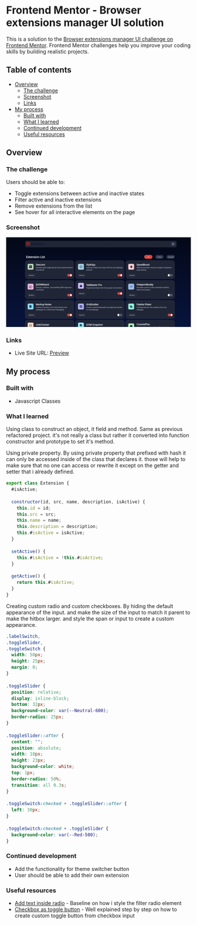 # Frontend Mentor - Browser extensions manager UI solution

This is a solution to the [Browser extensions manager UI challenge on Frontend Mentor](https://www.frontendmentor.io/challenges/browser-extension-manager-ui-yNZnOfsMAp). Frontend Mentor challenges help you improve your coding skills by building realistic projects.

## Table of contents

- [Overview](#overview)
  - [The challenge](#the-challenge)
  - [Screenshot](#screenshot)
  - [Links](#links)
- [My process](#my-process)
  - [Built with](#built-with)
  - [What I learned](#what-i-learned)
  - [Continued development](#continued-development)
  - [Useful resources](#useful-resources)

## Overview

### The challenge

Users should be able to:

- Toggle extensions between active and inactive states
- Filter active and inactive extensions
- Remove extensions from the list
- See hover for all interactive elements on the page

### Screenshot

![](./asset/images/exm-ui.png)

### Links

- Live Site URL: [Preview](https://azanra.github.io/extension-manager/)

## My process

### Built with

- Javascript Classes

### What I learned

Using class to construct an object, it field and method. Same as previous
refactored project. it's not really a class but rather it converted into function constructor and prototype to set it's method.

Using private property. By using private property that prefixed with hash
it can only be accessed inside of the class that declares it. those will help to make sure that no one can access or rewrite it except on the getter and setter that i already defined.

```js
export class Extension {
  #isActive;

  constructor(id, src, name, description, isActive) {
    this.id = id;
    this.src = src;
    this.name = name;
    this.description = description;
    this.#isActive = isActive;
  }

  setActive() {
    this.#isActive = !this.#isActive;
  }

  getActive() {
    return this.#isActive;
  }
}
```

Creating custom radio and custom checkboxes. By hiding the default appearance of the input. and make the size of the input to match it parent to make the
hitbox larger. and style the span or input to create a custom appearance.

```css
.labelSwitch,
.toggleSlider,
.toggleSwitch {
  width: 50px;
  height: 25px;
  margin: 0;
}

.toggleSlider {
  position: relative;
  display: inline-block;
  bottom: 32px;
  background-color: var(--Neutral-600);
  border-radius: 25px;
}

.toggleSlider::after {
  content: "";
  position: absolute;
  width: 18px;
  height: 23px;
  background-color: white;
  top: 1px;
  border-radius: 50%;
  transition: all 0.3s;
}

.toggleSwitch:checked + .toggleSlider::after {
  left: 30px;
}

.toggleSwitch:checked + .toggleSlider {
  background-color: var(--Red-500);
}
```

### Continued development

- Add the functionality for theme switcher button
- User should be able to add their own extension

### Useful resources

- [Add text inside radio](https://stackoverflow.com/questions/45259139/how-to-put-text-inside-radio-button) - Baseline on how i style the filter radio element
- [Checkbox as toggle button](https://medium.com/front-end-weekly/creating-a-toggle-switch-in-css-2d23e496d035) - Well explained step by step on how to create custom toggle button from checkbox input
